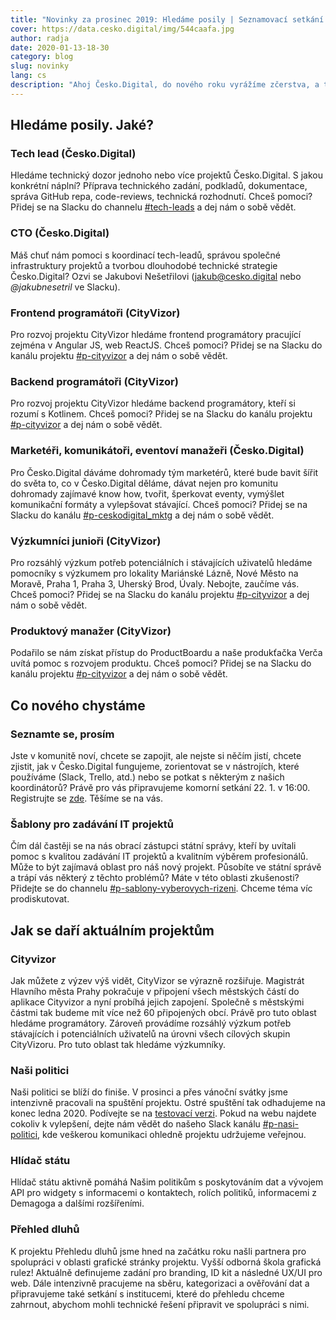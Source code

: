 ```yaml
---
title: "Novinky za prosinec 2019: Hledáme posily | Seznamovací setkání | Stávající projekty"
cover: https://data.cesko.digital/img/544caafa.jpg
author: radja
date: 2020-01-13-18-30
category: blog
slug: novinky
lang: cs
description: "Ahoj Česko.Digital, do nového roku vyrážíme zčerstva, a tak ani s naší výzvou nebudeme otálet. Chcete se aktivně zapojit? Už teď je celá řada příležitostí a další budou přibývat. Jste ready? Mrkněte níže, koho aktuálně hledáme. Dál se dozvíte víc o nově diskutovaném projektu, připravovaném seznamovacím setkání i o tom, jak se daří stávajícím projektům. Přejeme vám skvělý start do nového roku a těšíme se na letošní společnou jízdu! Tým Česko.Digital"
---
```


## Hledáme posily. Jaké?

### Tech lead (Česko.Digital)

Hledáme technický dozor jednoho nebo více projektů Česko.Digital. S jakou konkrétní náplní? Příprava technického zadání, podkladů, dokumentace, správa GitHub repa, code-reviews, technická rozhodnutí. Chceš pomoci? Přidej se na Slacku do channelu [#tech-leads](https://cesko-digital.slack.com/app_redirect?channel=tech-leads) a dej nám o sobě vědět.

### CTO (Česko.Digital)

Máš chuť nám pomoci s koordinací tech-leadů, správou společné infrastruktury projektů a tvorbou dlouhodobé technické strategie Česko.Digital? Ozvi se Jakubovi Nešetřilovi ([jakub@cesko.digital](mailto:jakub@cesko.digital) nebo _@jakubnesetril_ ve Slacku).

### Frontend programátoři (CityVizor)

Pro rozvoj projektu CityVizor hledáme frontend programátory pracující zejména v Angular JS, web ReactJS. Chceš pomoci? Přidej se na Slacku do kanálu projektu [#p-cityvizor](https://cesko-digital.slack.com/app_redirect?channel=p-cityvizor) a dej nám o sobě vědět.

### Backend programátoři (CityVizor)

Pro rozvoj projektu CityVizor hledáme backend programátory, kteří si rozumí s Kotlinem. Chceš pomoci? Přidej se na Slacku do kanálu projektu [#p-cityvizor](https://cesko-digital.slack.com/app_redirect?channel=p-cityvizor) a dej nám o sobě vědět.

### Marketéři, komunikátoři, eventoví manažeři (Česko.Digital)

Pro Česko.Digital dáváme dohromady tým marketérů, které bude bavit šířit do světa to, co v Česko.Digital děláme, dávat nejen pro komunitu dohromady zajímavé know how, tvořit, šperkovat eventy, vymýšlet komunikační formáty a vylepšovat stávající. Chceš pomoci? Přidej se na Slacku do kanálu [#p-ceskodigital_mktg](https://cesko-digital.slack.com/app_redirect?channel=p-ceskodigital_mktg) a dej nám o sobě vědět. 

### Výzkumníci junioři (CityVizor)

Pro rozsáhlý výzkum potřeb potenciálních i stávajících uživatelů hledáme pomocníky s výzkumem pro lokality Mariánské Lázně, Nové Město na Moravě, Praha 1, Praha 3, Uherský Brod, Úvaly. Nebojte, zaučíme vás. Chceš pomoci? Přidej se na Slacku do kanálu projektu [#p-cityvizor](https://cesko-digital.slack.com/app_redirect?channel=p-cityvizor) a dej nám o sobě vědět.

### Produktový manažer (CityVizor)

Podařilo se nám získat přístup do ProductBoardu a naše produkťačka Verča uvítá pomoc s rozvojem produktu. Chceš pomoci? Přidej se na Slacku do kanálu projektu [#p-cityvizor](https://cesko-digital.slack.com/app_redirect?channel=p-cityvizor) a dej nám o sobě vědět.

## Co nového chystáme

### Seznamte se, prosím

Jste v komunitě noví, chcete se zapojit, ale nejste si něčím jistí, chcete zjistit, jak v Česko.Digital fungujeme, zorientovat se v nástrojích, které používáme (Slack, Trello, atd.) nebo se potkat s některým z našich koordinátorů? Právě pro vás připravujeme komorní setkání 22. 1. v 16:00. Registrujte se [zde](https://www.eventbrite.com/e/ceskodigital-seznamte-se-prosim-tickets-89068725957?aff=utm_source%3Deb_email%26utm_medium%3Demail%26utm_campaign%3Dnew_event_email&utm_term=eventname_text). Těšíme se na vás.

### Šablony pro zadávání IT projektů

Čím dál častěji se na nás obrací zástupci státní správy, kteří by uvítali pomoc s kvalitou zadávání IT projektů a kvalitním výběrem profesionálů. Může to být zajímavá oblast pro náš nový projekt. Působíte ve státní správě a trápí vás některý z těchto problémů? Máte v této oblasti zkušenosti? Přidejte se do channelu [#p-sablony-vyberovych-rizeni](https://cesko-digital.slack.com/app_redirect?channel=p-sablony-vyberovych-rizeni). Chceme téma víc prodiskutovat.  

## Jak se daří aktuálním projektům

### Cityvizor

Jak můžete z výzev výš vidět, CityVizor se výrazně rozšiřuje. Magistrát Hlavního města Prahy pokračuje v připojení všech městských částí do aplikace Cityvizor a nyní probíhá jejich zapojení. Společně s městskými částmi tak budeme mít více než 60 připojených obcí. Právě pro tuto oblast hledáme programátory. Zároveň provádíme rozsáhlý výzkum potřeb stávajících i potenciálních uživatelů na úrovni všech cílových skupin CityVizoru. Pro tuto oblast tak hledáme výzkumníky.  

### Naši politici

Naši politici se blíží do finiše. V prosinci a přes vánoční svátky jsme intenzivně pracovali na spuštění projektu. Ostré spuštění tak odhadujeme na konec ledna 2020. Podívejte se na [testovací verzi](https://nasipolitici.cesko.digital/). Pokud na webu najdete cokoliv k vylepšení, dejte nám vědět do našeho Slack kanálu [#p-nasi-politici](https://cesko-digital.slack.com/app_redirect?channel=p-nasi-politici), kde veškerou komunikaci ohledně projektu udržujeme veřejnou.

### Hlídač státu

Hlídač státu aktivně pomáhá Našim politikům s poskytováním dat a vývojem API pro widgety s informacemi o kontaktech, rolích politiků, informacemi z Demagoga a dalšími rozšířeními. 

### Přehled dluhů

K projektu Přehledu dluhů jsme hned na začátku roku našli partnera pro spolupráci v oblasti grafické stránky projektu. Vyšší odborná škola grafická rulez! Aktuálně definujeme zadání pro branding, ID kit a následné UX/UI pro web. Dále intenzivně pracujeme na sběru, kategorizaci a ověřování dat a připravujeme také setkání s institucemi, které do přehledu chceme zahrnout, abychom mohli technické řešení připravit ve spolupráci s nimi.
